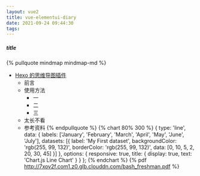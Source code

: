 ```yaml
---
layout: vue2
title: vue-elementui-diary
date: 2021-09-24 09:44:30
tags:
---
```


##### title

{% pullquote mindmap mindmap-md %}

- [Hexo 的思维导图插件](https://hunterx.xyz/hexo-simple-mindmap-plugin-intro.html)
  - 前言
  - 使用方法
    - 一
    - 二
    - 三
  - 太长不看
  - 参考资料
    {% endpullquote %}
    {% chart 80% 300 %}
    {
    type: 'line',
    data: {
    labels: ['January', 'February', 'March', 'April', 'May', 'June', 'July'],
    datasets: [{
    label: 'My First dataset',
    backgroundColor: 'rgb(255, 99, 132)',
    borderColor: 'rgb(255, 99, 132)',
    data: [0, 10, 5, 2, 20, 30, 45]
    }]
    },
    options: {
    responsive: true,
    title: {
    display: true,
    text: 'Chart.js Line Chart'
    }
    }
    };
    {% endchart %}
    {% pdf http://7xov2f.com1.z0.glb.clouddn.com/bash_freshman.pdf %}
